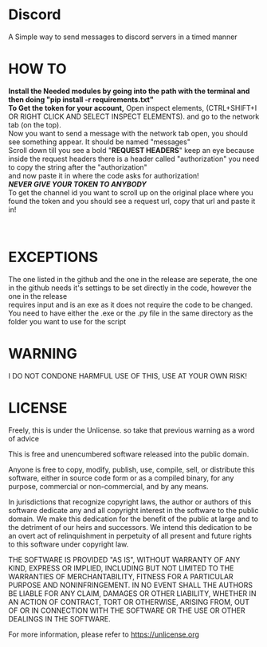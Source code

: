 # Discord
A Simple way to send messages to discord servers in a timed manner

# HOW TO
**Install the Needed modules by going into the path with the terminal and then doing "pip install -r requirements.txt"**
<br />
**To Get the token for your account,** Open inspect elements, (CTRL+SHIFT+I OR RIGHT CLICK AND SELECT INSPECT ELEMENTS). and go to the network tab (on the top).
<br />
Now you want to send a message with the network tab open, you should see something appear. It should be named "messages"
<br />
Scroll down till you see a bold "**REQUEST HEADERS**" keep an eye because inside the request headers there is a header called "authorization" you need to copy the string after the "authorization" 
<br />
and now paste it in where the code asks for authorization!
<br />
***NEVER GIVE YOUR TOKEN TO ANYBODY***
<br />
To get the channel id you want to scroll up on the original place where you found the token and you should see a request url, copy that url and paste it in!

<br />

# EXCEPTIONS
The one listed in the github and the one in the release are seperate, the one in the github needs it's settings to be set directly in the code, however the one in the release 
<br />
requires input and is an exe as it does not require the code to be changed.
<br />
You need to have either the .exe or the .py file in the same directory as the folder you want to use for the script

# WARNING
I DO NOT CONDONE HARMFUL USE OF THIS, USE AT YOUR OWN RISK!

# LICENSE

Freely, this is under the Unlicense.
so take that previous warning as a word of advice

This is free and unencumbered software released into the public domain.

Anyone is free to copy, modify, publish, use, compile, sell, or
distribute this software, either in source code form or as a compiled
binary, for any purpose, commercial or non-commercial, and by any
means.

In jurisdictions that recognize copyright laws, the author or authors
of this software dedicate any and all copyright interest in the
software to the public domain. We make this dedication for the benefit
of the public at large and to the detriment of our heirs and
successors. We intend this dedication to be an overt act of
relinquishment in perpetuity of all present and future rights to this
software under copyright law.

THE SOFTWARE IS PROVIDED "AS IS", WITHOUT WARRANTY OF ANY KIND,
EXPRESS OR IMPLIED, INCLUDING BUT NOT LIMITED TO THE WARRANTIES OF
MERCHANTABILITY, FITNESS FOR A PARTICULAR PURPOSE AND NONINFRINGEMENT.
IN NO EVENT SHALL THE AUTHORS BE LIABLE FOR ANY CLAIM, DAMAGES OR
OTHER LIABILITY, WHETHER IN AN ACTION OF CONTRACT, TORT OR OTHERWISE,
ARISING FROM, OUT OF OR IN CONNECTION WITH THE SOFTWARE OR THE USE OR
OTHER DEALINGS IN THE SOFTWARE.

For more information, please refer to <https://unlicense.org>
